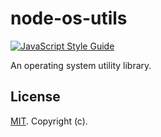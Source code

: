 # node-os-utils

[![JavaScript Style Guide](https://img.shields.io/badge/code_style-standard-brightgreen.svg)](https://standardjs.com)

An operating system utility library.

## License

[MIT](LICENSE). Copyright (c).
